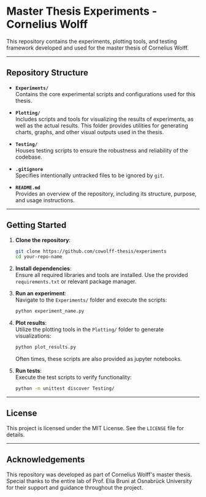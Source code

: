 # Master Thesis Experiments - Cornelius Wolff

This repository contains the experiments, plotting tools, and testing framework developed and used for the master thesis of Cornelius Wolff.

---

## Repository Structure

- **`Experiments/`**  
  Contains the core experimental scripts and configurations used for this thesis.

- **`Plotting/`**  
  Includes scripts and tools for visualizing the results of experiments, as well as the actual results. This folder provides utilities for generating charts, graphs, and other visual outputs used in the thesis.

- **`Testing/`**  
  Houses testing scripts to ensure the robustness and reliability of the codebase.

- **`.gitignore`**  
  Specifies intentionally untracked files to be ignored by `git`.

- **`README.md`**  
  Provides an overview of the repository, including its structure, purpose, and usage instructions.

---

## Getting Started

1. **Clone the repository**:
   ```bash
   git clone https://github.com/cowolff-thesis/experiments
   cd your-repo-name
   ```

2. **Install dependencies**:  
   Ensure all required libraries and tools are installed. Use the provided `requirements.txt` or relevant package manager.

3. **Run an experiment**:  
   Navigate to the `Experiments/` folder and execute the scripts:
   ```bash
   python experiment_name.py
   ```

4. **Plot results**:  
   Utilize the plotting tools in the `Plotting/` folder to generate visualizations:
   ```bash
   python plot_results.py
   ```
   Often times, these scripts are also provided as jupyter notebooks.

5. **Run tests**:  
   Execute the test scripts to verify functionality:
   ```bash
   python -m unittest discover Testing/
   ```

---

## License

This project is licensed under the MIT License. See the `LICENSE` file for details.

---

## Acknowledgements

This repository was developed as part of Cornelius Wolff's master thesis. Special thanks to the entire lab of Prof. Elia Bruni at Osnabrück University for their support and guidance throughout the project.